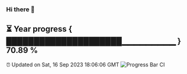 ### Hi there 👋
⏳ Year progress { █████████████████████▁▁▁▁▁▁▁▁▁ } 70.89 %
---
⏰ Updated on Sat, 16 Sep 2023 18:06:06 GMT
![Progress Bar CI](https://github.com/Moyi321/Moyi321/workflows/Progress%20Bar%20CI/badge.svg)
